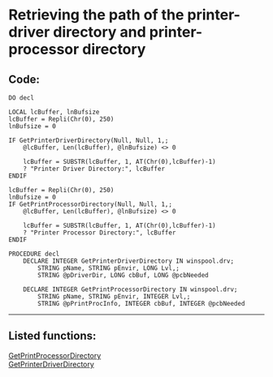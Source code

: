 
# Retrieving the path of the printer-driver directory and printer-processor directory

## Code:
```foxpro  
DO decl

LOCAL lcBuffer, lnBufsize
lcBuffer = Repli(Chr(0), 250)
lnBufsize = 0

IF GetPrinterDriverDirectory(Null, Null, 1,;
	@lcBuffer, Len(lcBuffer), @lnBufsize) <> 0

	lcBuffer = SUBSTR(lcBuffer, 1, AT(Chr(0),lcBuffer)-1)
	? "Printer Driver Directory:", lcBuffer
ENDIF

lcBuffer = Repli(Chr(0), 250)
lnBufsize = 0
IF GetPrintProcessorDirectory(Null, Null, 1,;
	@lcBuffer, Len(lcBuffer), @lnBufsize) <> 0

	lcBuffer = SUBSTR(lcBuffer, 1, AT(Chr(0),lcBuffer)-1)
	? "Printer Processor Directory:", lcBuffer
ENDIF

PROCEDURE decl
	DECLARE INTEGER GetPrinterDriverDirectory IN winspool.drv;
		STRING pName, STRING pEnvir, LONG Lvl,;
		STRING @pDriverDir, LONG cbBuf, LONG @pcbNeeded

	DECLARE INTEGER GetPrintProcessorDirectory IN winspool.drv;
		STRING pName, STRING pEnvir, INTEGER Lvl,;
		STRING @pPrintProcInfo, INTEGER cbBuf, INTEGER @pcbNeeded  
```  
***  


## Listed functions:
[GetPrintProcessorDirectory](../libraries/winspool.drv/GetPrintProcessorDirectory.md)  
[GetPrinterDriverDirectory](../libraries/winspool.drv/GetPrinterDriverDirectory.md)  
